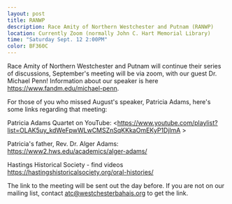 ```yaml
---
layout: post
title: RANWP 
description: Race Amity of Northern Westchester and Putnam (RANWP)
location: Currently Zoom (normally John C. Hart Memorial Library)
time: "Saturday Sept. 12 2:00PM" 
color: BF360C
---
```

Race Amity of Northern Westchester and Putnam will continue their series of discussions,
September's meeting will be via zoom, with our guest Dr. Michael Penn! Information about
our speaker is here <https://www.fandm.edu/michael-penn>.

For those of you who missed August's speaker, Patricia Adams, here's some links
regarding that meeting:

Patricia Adams Quartet on YouTube:
<https://www.youtube.com/playlist?list=OLAK5uy_kdWeFpwWLwCMSZnSqKKkaOmEKyP1DjlmA >
 
Patricia's father, Rev. Dr. Alger Adams:
<https://www2.hws.edu/academics/alger-adams/>
 
Hastings Historical Society - find videos
<https://hastingshistoricalsociety.org/oral-histories/>
 
The link to the meeting will be sent out the day before. If you are not on our
mailing list, contact 
<atc@westchesterbahais.org> to get the link.
